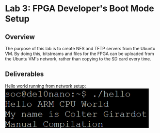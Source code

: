 
# Lab 3: FPGA Developer's Boot Mode Setup

## Overview
The purpose of this lab is to create NFS and TFTP servers from the Ubuntu VM. By doing this, bitstreams and files for the FPGA can be uploaded from the Ubuntu VM's network, rather than copying to the SD card every time.

## Deliverables
Hello world running from network setup:
![Hello world program output](/docs/assets/Lab3_Output.png)

